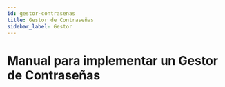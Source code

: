 ```yaml
---
id: gestor-contrasenas
title: Gestor de Contraseñas
sidebar_label: Gestor
---
```


# Manual para implementar un Gestor de Contraseñas
<!-- contenido aquí -->
